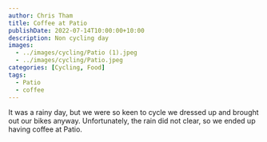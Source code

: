 ```yaml
---
author: Chris Tham
title: Coffee at Patio
publishDate: 2022-07-14T10:00:00+10:00
description: Non cycling day
images:
  - ../images/cycling/Patio (1).jpeg
  - ../images/cycling/Patio.jpeg
categories: [Cycling, Food]
tags:
  - Patio
  - coffee
---
```


It was a rainy day, but we were so keen to cycle we dressed up and brought
out our bikes anyway. Unfortunately, the rain did not clear, so we ended
up having coffee at Patio.
